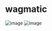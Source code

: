 # wagmatic
![image](https://user-images.githubusercontent.com/95235232/165939757-338fd95f-9aa0-4883-bffe-0eb6b0b78af1.png)
![image](https://user-images.githubusercontent.com/95235232/165939849-f927eae5-a1ed-4433-a7e1-c837e4f2b673.png)

